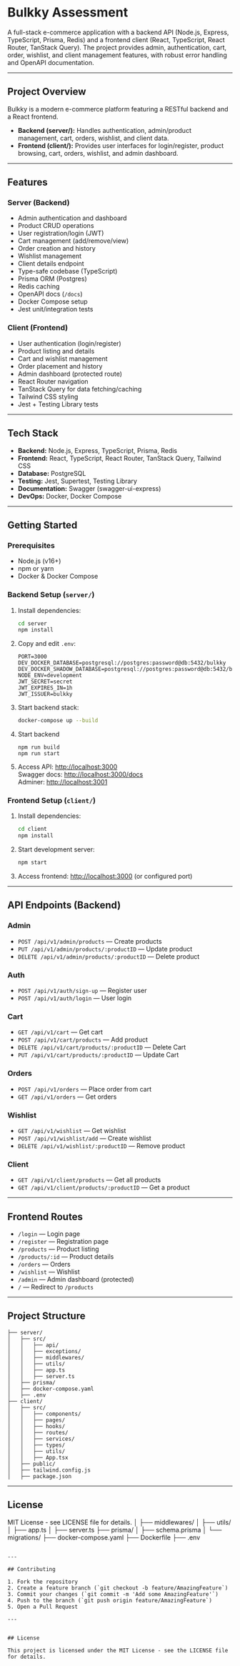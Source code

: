 # Bulkky Assessment

A full-stack e-commerce application with a backend API (Node.js, Express, TypeScript, Prisma, Redis) and a frontend client (React, TypeScript, React Router, TanStack Query). The project provides admin, authentication, cart, order, wishlist, and client management features, with robust error handling and OpenAPI documentation.

---

## Project Overview

Bulkky is a modern e-commerce platform featuring a RESTful backend and a React frontend.

- **Backend (server/):** Handles authentication, admin/product management, cart, orders, wishlist, and client data.
- **Frontend (client/):** Provides user interfaces for login/register, product browsing, cart, orders, wishlist, and admin dashboard.

---

## Features

### Server (Backend)

- Admin authentication and dashboard
- Product CRUD operations
- User registration/login (JWT)
- Cart management (add/remove/view)
- Order creation and history
- Wishlist management
- Client details endpoint
- Type-safe codebase (TypeScript)
- Prisma ORM (Postgres)
- Redis caching
- OpenAPI docs (`/docs`)
- Docker Compose setup
- Jest unit/integration tests

### Client (Frontend)

- User authentication (login/register)
- Product listing and details
- Cart and wishlist management
- Order placement and history
- Admin dashboard (protected route)
- React Router navigation
- TanStack Query for data fetching/caching
- Tailwind CSS styling
- Jest + Testing Library tests

---

## Tech Stack

- **Backend:** Node.js, Express, TypeScript, Prisma, Redis
- **Frontend:** React, TypeScript, React Router, TanStack Query, Tailwind CSS
- **Database:** PostgreSQL
- **Testing:** Jest, Supertest, Testing Library
- **Documentation:** Swagger (swagger-ui-express)
- **DevOps:** Docker, Docker Compose

---

## Getting Started

### Prerequisites

- Node.js (v16+)
- npm or yarn
- Docker & Docker Compose

### Backend Setup (`server/`)

1. Install dependencies:
   ```bash
   cd server
   npm install
   ```
2. Copy and edit `.env`:
   ```env
   PORT=3000
   DEV_DOCKER_DATABASE=postgresql://postgres:password@db:5432/bulkky
   DEV_DOCKER_SHADOW_DATABASE=postgresql://postgres:password@db:5432/bulkky_shadow
   NODE_ENV=development
   JWT_SECRET=secret
   JWT_EXPIRES_IN=1h
   JWT_ISSUER=bulkky
   ```
3. Start backend stack:
   ```bash
   docker-compose up --build
   ```
4. Start backend
     
   ```
   npm run build
   npm run start
   ```
   
5. Access API: [http://localhost:3000](http://localhost:3000)  
   Swagger docs: [http://localhost:3000/docs](http://localhost:3000/docs)  
   Adminer: [http://localhost:3001](http://localhost:3001)

### Frontend Setup (`client/`)

1. Install dependencies:
   ```bash
   cd client
   npm install
   ```
2. Start development server:
   ```bash
   npm start
   ```
3. Access frontend: [http://localhost:3000](http://localhost:3000) (or configured port)

---

## API Endpoints (Backend)

### Admin

- `POST /api/v1/admin/products` — Create products
- `PUT /api/v1/admin/products/:productID` — Update product
- `DELETE /api/v1/admin/products/:productID` — Delete product


### Auth

- `POST /api/v1/auth/sign-up` — Register user
- `POST /api/v1/auth/login` — User login

### Cart

- `GET /api/v1/cart` — Get cart
- `POST /api/v1/cart/products` — Add product
- `DELETE /api/v1/cart/products/:productID` — Delete Cart
- `PUT /api/v1/cart/products/:productID` — Update Cart

### Orders

- `POST /api/v1/orders` — Place order from cart
- `GET /api/v1/orders` — Get orders

### Wishlist

- `GET /api/v1/wishlist` — Get wishlist
- `POST /api/v1/wishlist/add` — Create wishlist
- `DELETE /api/v1/wishlist/:productID` — Remove product

### Client

- `GET /api/v1/client/products` — Get all products
- `GET /api/v1/client/products/:productID` — Get a product

---

## Frontend Routes

- `/login` — Login page
- `/register` — Registration page
- `/products` — Product listing
- `/products/:id` — Product details
- `/orders` — Orders
- `/wishlist` — Wishlist
- `/admin` — Admin dashboard (protected)
- `/` — Redirect to `/products`

---

## Project Structure

```
├── server/
│   ├── src/
│   │   ├── api/
│   │   ├── exceptions/
│   │   ├── middlewares/
│   │   ├── utils/
│   │   ├── app.ts
│   │   ├── server.ts
│   ├── prisma/
│   ├── docker-compose.yaml
│   ├── .env
├── client/
│   ├── src/
│   │   ├── components/
│   │   ├── pages/
│   │   ├── hooks/
│   │   ├── routes/
│   │   ├── services/
│   │   ├── types/
│   │   ├── utils/
│   │   ├── App.tsx
│   ├── public/
│   ├── tailwind.config.js
│   ├── package.json
```

---

## License

MIT License - see LICENSE file for details.
│ ├── middlewares/
│ ├── utils/
│ ├── app.ts
│ ├── server.ts
├── prisma/
│ ├── schema.prisma
│ └── migrations/
├── docker-compose.yaml
├── Dockerfile
├── .env

```

---

## Contributing

1. Fork the repository
2. Create a feature branch (`git checkout -b feature/AmazingFeature`)
3. Commit your changes (`git commit -m 'Add some AmazingFeature'`)
4. Push to the branch (`git push origin feature/AmazingFeature`)
5. Open a Pull Request

---


## License

This project is licensed under the MIT License - see the LICENSE file for details.
```
